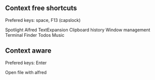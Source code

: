 
## Context free shortcuts
Prefered keys: space, F13 (capslock)

Spotlight
Alfred
TextExpansion
Clipboard history
Window management
Terminal
Finder
Todos
Music

## Context aware
Prefered keys: Enter

Open file with alfred


